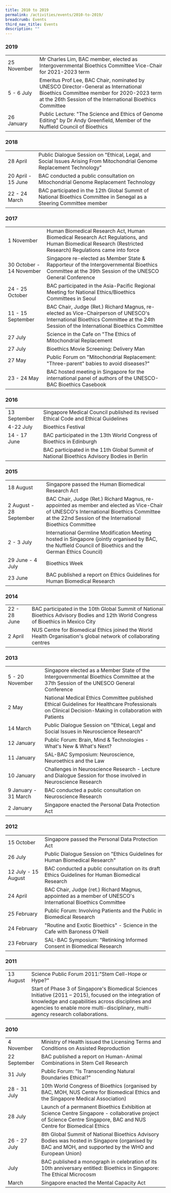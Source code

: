 ```yaml
---
title: 2010 to 2019
permalink: /activities/events/2010-to-2019/
breadcrumb: Events
third_nav_title: Events
description: ""
---
```

### **2019**

<table class="table-v">
  <tbody><tr>
		<td>25 November</td>
		<td>Mr Charles Lim, BAC member, elected as Intergovernmental Bioethics Committee Vice-Chair for 2021-2023 term</td>
	</tr>
	<tr>
		<td>5 - 6 July</td>
		<td>Emeritus Prof Lee, BAC Chair, nominated by UNESCO Director-General as International Bioethics Committee member for 2020-2023 term at the 26th Session of the International Bioethics Committee</td>
	</tr>
	<tr>
    <td>26 January</td>
    <td>Public Lecture: "The Science and Ethics of Genome Editing" by Dr Andy Greenfield, Member of the Nuffield Council of Bioethics</td>
  </tr>
</tbody></table>

### **2018**

<table class="table-v">
  <tbody><tr>
    <td>28 April</td>
    <td>Public Dialogue Session on "Ethical, Legal, and Social Issues Arising From Mitochondrial Genome Replacement Technology"</td>
  </tr>
	<tr>
		<td>20 April - 15 June</td>
		<td>BAC conducted a public consultation on Mitochondrial Genome Replacement Technology</td>
	</tr>
	<tr>
		<td>22 - 24 March</td>
		<td>BAC participated in the 12th Global Summit of National Bioethics Committee in Senegal as a Steering Committee member</td>
	</tr>
</tbody></table>

### **2017**

<table class="table-v">
  <tbody><tr>
		<td>1 November</td>
		<td>	Human Biomedical Research Act, Human Biomedical Research Act Regulations, and Human Biomedical Research (Restricted Research) Regulations came into force</td>
	</tr>
	<tr>
		<td>30 October - 14 November</td>
		<td>Singapore re-elected as Member State &amp; Rapporteur of the Intergovernmental Bioethics Committee at the 39th Session of the UNESCO General Conference</td>
	</tr>
	<tr>
		<td>24 - 25 October</td>
		<td>	BAC participated in the Asia-Pacific Regional Meeting for National Ethics/Bioethics Committees in Seoul</td>
		</tr>
		<tr>
			<td>11 - 15 September</td>
			<td>BAC Chair, Judge (Ret.) Richard Magnus, re-elected as Vice-Chairperson of UNESCO's International Bioethics Committee at the 24th Session of the International Bioethics Committee</td>
	</tr>
	<tr>
    <td>27 July</td>
    <td>Science in the Cafe on "The Ethics of Mitochondrial Replacement</td>
  </tr>
  <tr>
    <td>27 July</td>
    <td>Bioethics Movie Screening: Delivery Man</td>
  </tr>
  <tr>
    <td>27 May</td>
    <td>Public Forum on "Mitochondrial Replacement: "Three-parent" babies to avoid diseases?"</td>
  </tr>
	<tr>
		<td>23 - 24 May</td>
		<td>BAC hosted meeting in Singapore for the international panel of authors of the UNESCO-BAC Bioethics Casebook</td>
	</tr>
</tbody></table>

### **2016**

<table class="table-v">
  <tbody><tr>
		<td>13 September</td>
		<td>Singapore Medical Council published its revised Ethical Code and Ethical Guidelines</td>
	</tr>
	<tr>
    <td>4-22 July</td>
    <td>Bioethics Festival</td>
  </tr>
	<tr>
		<td>14 - 17 June</td>
		<td>	BAC participated in the 13th World Congress of Bioethics in Edinburgh</td>
	</tr>
	<tr>
		<td></td>
		<td>	BAC participated in the 11th Global Summit of National Bioethics Advisory Bodies in Berlin</td>
	</tr>
</tbody></table>

### **2015**

<table class="table-v">
  <tbody><tr>
		<td>18 August</td>
		<td>Singapore passed the Human Biomedical Research Act</td>
	</tr>
	<tr>
		<td>2 August - 28 September</td>
		<td>BAC Chair, Judge (Ret.) Richard Magnus, re-appointed as member and elected as Vice-Chair of UNESCO's International Bioethics Committee at the 22nd Session of the International Bioethics Committee</td>
	</tr>
	<tr>
		<td>2 - 3 July</td>
		<td>International Germline Modification Meeting hosted in Singapore (jointly organised by BAC, the Nuffield Council of Bioethics and the German Ethics Council)</td>
	</tr>
	<tr>
    <td>29 June - 4 July</td>
    <td>Bioethics Week</td>
  </tr>
	<tr>
		<td>23 June</td>
		<td>BAC published a report on Ethics Guidelines for Human Biomedical Research</td>
	</tr>
</tbody></table>

###  **2014**

<table class="table-v">
	<tbody><tr>
		<td>22 - 28 June</td>
		<td>BAC participated in the 10th Global Summit of National Bioethics Advisory Bodies and 12th World Congress of Bioethics in Mexico City</td>
	</tr>
	<tr>
		<td>2 April</td>
		<td>NUS Centre for Biomedical Ethics joined the World Health Organisation's global network of collaborating centres</td>
	</tr>
	</tbody></table>

###  **2013**

<table class="table-v">
  <tbody><tr>
		<td>5 - 20 November</td>
		<td>Singapore elected as a Member State of the Intergovernmental Bioethics Committee at the 37th Session of the UNESCO General Conference</td>
	</tr>
	<tr>
		<td>2 May</td>
		<td>National Medical Ethics Committee published Ethical Guidelines for Healthcare Professionals on Clinical Decision-Making in collaboration with Patients</td>
	</tr>
	<tr>
    <td>14 March</td>
    <td>Public Dialogue Session on "Ethical, Legal and Social Issues in Neuroscience Research"</td>
  </tr>
  <tr>
    <td>12 January</td>
    <td>Public Forum: Brain, Mind &amp; Technologies - What's New &amp; What's Next?</td>
  </tr>
  <tr>
    <td>11 January</td>
    <td>SAL-BAC Symposium: Neuroscience, Neuroethics and the Law</td>
  </tr>
  <tr>
    <td>10 January</td>
    <td>Challenges in Neuroscience Research - Lecture and Dialogue Session for those involved in Neuroscience Research</td>
  </tr>
	<tr>
		<td>9 January - 31 March</td>
		<td>BAC conducted a public consultation on Neuroscience Research</td>
	</tr>
	<tr>
		<td>2 January</td>
		<td>Singapore enacted the Personal Data Protection Act</td>
	</tr>
</tbody></table>

### **2012**

<table class="table-v">
  <tbody><tr>
		<td>15 October</td>
		<td>Singapore passed the Personal Data Protection Act</td>
	</tr>
	<tr>
      <td>26 July</td>
    <td>Public Dialogue Session on "Ethics Guidelines for Human Biomedical Research"</td>
  </tr>
  <tr>
		<td>12 July - 15 August</td>
		<td>BAC conducted a public consultation on its draft Ethics Guidelines for Human Biomedical Research</td>
	</tr>
	<tr>
		<td>24 April</td>
		<td>	BAC Chair, Judge (ret.) Richard Magnus, appointed as a member of UNESCO's International Bioethics Committee</td>
	</tr>
	<tr>
    <td>25 February</td>
    <td>Public Forum: Involving Patients and the Public in Biomedical Research</td>
  </tr>
  <tr>
    <td>24 February</td>
    <td>"Routine and Exotic Bioethics" - Science in the Cafe with Baroness O'Neill</td>
  </tr>
  <tr>
    <td>23 February</td>
    <td>SAL-BAC Symposium: "Retinking Informed Consent in Biomedical Research</td>
  </tr>
</tbody></table>

### **2011**

<table class="table-v">
  <tbody><tr>
    <td>13 August</td>
    <td>Science Public Forum 2011:"Stem Cell-Hope or Hype?"</td>
  </tr>
	<tr>
		<td></td>
		<td>	Start of Phase 3 of Singapore's Biomedical Sciences Initiative (2011 – 2015), focused on the integration of knowledge and capabilities across disciplines and agencies to enable more multi-disciplinary, multi-agency research collaborations.</td>
	</tr>
</tbody></table>

### **2010**

<table class="table-v">
  <tbody><tr>
		<td>4 November</td>
		<td>Ministry of Health issued the Licensing Terms and Conditions on Assisted Reproduction</td>
	</tr>
	<tr><td>22 September</td>
		<td>BAC published a report on Human-Animal Combinations in Stem Cell Research</td>
	</tr>
	<tr>
		<td>31 July</td>
    <td>Public Forum: "Is Transcending Natural Boundaries Ethical?"</td>
  </tr>
  <tr>
    <td>28 - 31 July</td>
    <td>10th World Congress of Bioethics (organised by BAC, MOH, NUS Centre for Biomedical Ethics and the Singapore Medical Association)</td>
  </tr>
  <tr>
		<td>28 July</td>
		<td>Launch of a permanent Bioethics Exhibition at Science Centre Singapore - collaborative project of Science Centre Singapore, BAC and NUS Centre for Biomedical Ethics</td>
	</tr>
	<tr>
    <td>26 - 27 July</td>
    <td>8th Global Summit of National Bioethics Advisory Bodies was hosted in Singapore (organised by BAC and MOH, and supported by the WHO and European Union)</td>
  </tr>
	<tr>
		<td>July</td>
		<td>BAC published a monograph in celebration of its 10th anniversary entitled: Bioethics in Singapore: The Ethical Microcosm</td>
	</tr>
	<tr>
		<td>March</td>
		<td>Singapore enacted the Mental Capacity Act</td>
		</tr>
</tbody></table>